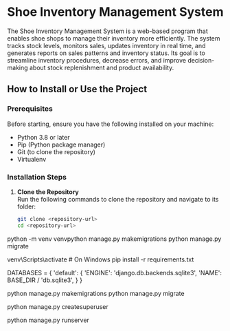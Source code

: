# Shoe Inventory Management System

The Shoe Inventory Management System is a web-based program that enables shoe shops to manage their inventory more efficiently. The system tracks stock levels, monitors sales, updates inventory in real time, and generates reports on sales patterns and inventory status. Its goal is to streamline inventory procedures, decrease errors, and improve decision-making about stock replenishment and product availability.

## How to Install or Use the Project

### Prerequisites
Before starting, ensure you have the following installed on your machine:
- Python 3.8 or later
- Pip (Python package manager)
- Git (to clone the repository)
- Virtualenv

### Installation Steps

1. **Clone the Repository**  
   Run the following commands to clone the repository and navigate to its folder:
   ```bash
   git clone <repository-url>
   cd <repository-url>
python -m venv venvpython manage.py makemigrations
python manage.py migrate

venv\Scripts\activate       # On Windows
pip install -r requirements.txt

DATABASES = {
    'default': {
        'ENGINE': 'django.db.backends.sqlite3',
        'NAME': BASE_DIR / 'db.sqlite3',
    }
}


python manage.py makemigrations
python manage.py migrate


python manage.py createsuperuser


python manage.py runserver

